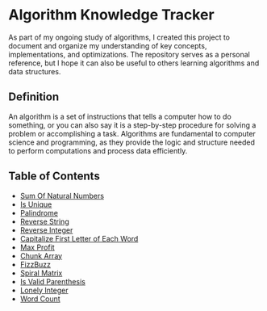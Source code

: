 # Algorithm Knowledge Tracker

As part of my ongoing study of algorithms, I created this project to document and organize my understanding of key concepts, implementations, and optimizations. The repository serves as a personal reference, but I hope it can also be useful to others learning algorithms and data structures.

## Definition
An algorithm is a set of instructions that tells a computer how to do something, or you can also say it is a step-by-step procedure for solving a problem or accomplishing a task. Algorithms are fundamental to computer science and programming, as they provide the logic and structure needed to perform computations and process data efficiently.


## Table of Contents
- [Sum Of Natural Numbers](./sumNaturalNumbers/README.md)
- [Is Unique](./isUnique/README.md)
- [Palindrome](./palindrome/README.md)
- [Reverse String](./reverseString/README.md)
- [Reverse Integer](./reverseInteger/README.md)
- [Capitalize First Letter of Each Word](./capitalize/README.md)
- [Max Profit](./maxProfit/README.md)
- [Chunk Array](./chunkArray/README.md)
- [FizzBuzz](./fizzbuzz/README.md)
- [Spiral Matrix](./spiralMatrix/README.md)
- [Is Valid Parenthesis](./isValidParenthesis/README.md)
- [Lonely Integer](./lonelyInteger/README.md)
- [Word Count](./wordCount/README.md)